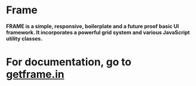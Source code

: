 # Frame
<b>FRAME is a simple, responsive, boilerplate and a future proof basic UI framework. It incorporates a powerful grid system and various JavaScript utility classes.</b>

<h1>
For documentation, go to <a href="http://www.getframe.in" target="_blank">getframe.in</a>
</h1>
